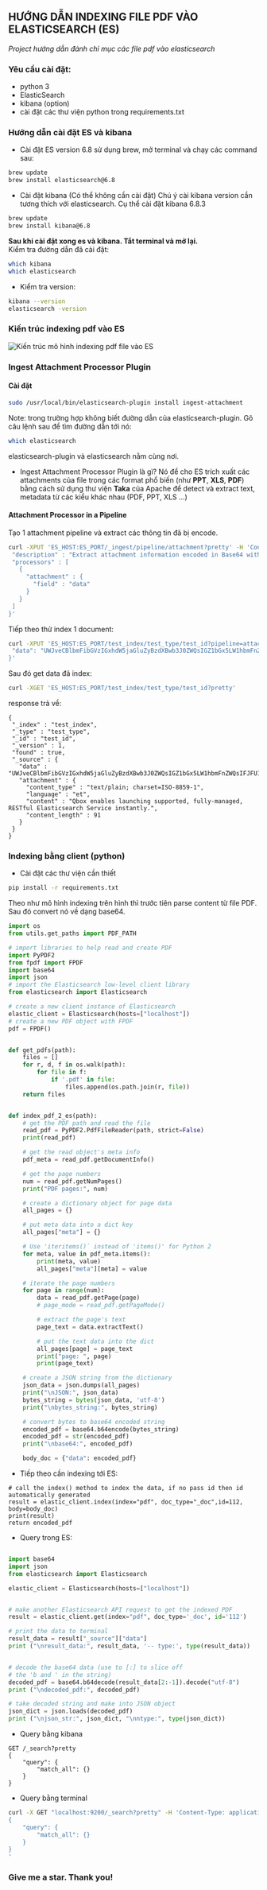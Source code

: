 ## HƯỚNG DẪN INDEXING FILE PDF VÀO ELASTICSEARCH (ES)
*Project hướng dẫn đánh chỉ mục các file pdf vào elasticsearch*

### Yêu cầu cài đặt:
* python 3
* ElasticSearch
* kibana (option)
* cài đặt các thư viện python trong requirements.txt


### Hướng dẫn cài đặt ES và kibana

* Cài đặt ES version 6.8 sử dụng brew, mở terminal và chạy các command sau:
```bash
brew update
brew install elasticsearch@6.8
```

* Cài đặt kibana (Có thể không cần cài đặt)
Chú ý cài kibana version cần tương thích với elasticsearch. Cụ thể cài đặt kibana 6.8.3

```bash
brew update
brew install kibana@6.8
```

**Sau khi cài đặt xong es và kibana. Tắt terminal và mở lại.**     
Kiểm tra đường dẫn đã cài đặt:
```bash
which kibana
which elasticsearch
```

- Kiểm tra version:

```bash
kibana --version
elasticsearch -version

```

### Kiến trúc indexing pdf vào ES

![Kiến trúc mô hình indexing pdf file vào ES](/images/indexing_pdf.png)


### Ingest Attachment Processor Plugin
#### Cài đặt
```bash
sudo /usr/local/bin/elasticsearch-plugin install ingest-attachment
```
Note: trong trường hợp không biết đường dẫn của elasticsearch-plugin. 
Gõ câu lệnh sau để tìm đường dẫn tới nó:
```bash
which elasticsearch
```

elasticsearch-plugin và elasticsearch nằm cùng nơi.

* Ingest Attachment Processor Plugin là gì?
 Nó để cho ES trích xuất các attachments của file trong các format phổ biến
(như **PPT**, **XLS**, **PDF**) bằng cách sử dụng thư viện **Taka** của Apache
để detect và extract text, metadata từ các kiểu khác nhau (PDF, PPT, XLS ...)

#### Attachment Processor in a Pipeline
Tạo 1 attachment pipeline và extract các thông tin đã bị encode.
```bash
curl -XPUT 'ES_HOST:ES_PORT/_ingest/pipeline/attachment?pretty' -H 'Content-Type: application/json' -d '{
 "description" : "Extract attachment information encoded in Base64 with UTF-8 charset",
 "processors" : [
   {
     "attachment" : {
       "field" : "data"
     }
   }
 ]
}'
```

Tiếp theo thử index 1 document:

```bash
curl -XPUT 'ES_HOST:ES_PORT/test_index/test_type/test_id?pipeline=attachment&pretty' -H 'Content-Type: application/json' -d '{
 "data": "UWJveCBlbmFibGVzIGxhdW5jaGluZyBzdXBwb3J0ZWQsIGZ1bGx5LW1hbmFnZWQsIFJFU1RmdWwgRWxhc3RpY3NlYXJjaCBTZXJ2aWNlIGluc3RhbnRseS4g"
}'
```

Sau đó get data đã index:

```bash
curl -XGET 'ES_HOST:ES_PORT/test_index/test_type/test_id?pretty'
```

response trả về:

```
{
 "_index" : "test_index",
 "_type" : "test_type",
 "_id" : "test_id",
 "_version" : 1,
 "found" : true,
 "_source" : {
   "data" : "UWJveCBlbmFibGVzIGxhdW5jaGluZyBzdXBwb3J0ZWQsIGZ1bGx5LW1hbmFnZWQsIFJFU1RmdWwgRWxhc3RpY3NlYXJjaCBTZXJ2aWNlIGluc3RhbnRseS4g",
   "attachment" : {
     "content_type" : "text/plain; charset=ISO-8859-1",
     "language" : "et",
     "content" : "Qbox enables launching supported, fully-managed, RESTful Elasticsearch Service instantly.",
     "content_length" : 91
   }
 }
}
```


### Indexing bằng client (python)

* Cài đặt các thư viện cần thiết
```bash
pip install -r requirements.txt
```

Theo như mô hình indexing trên hình thì trước tiên parse content từ file PDF.
Sau đó convert nó về dạng base64.

```python
import os
from utils.get_paths import PDF_PATH

# import libraries to help read and create PDF
import PyPDF2
from fpdf import FPDF
import base64
import json
# import the Elasticsearch low-level client library
from elasticsearch import Elasticsearch

# create a new client instance of Elasticsearch
elastic_client = Elasticsearch(hosts=["localhost"])
# create a new PDF object with FPDF
pdf = FPDF()


def get_pdfs(path):
    files = []
    for r, d, f in os.walk(path):
        for file in f:
            if '.pdf' in file:
                files.append(os.path.join(r, file))
    return files


def index_pdf_2_es(path):
    # get the PDF path and read the file
    read_pdf = PyPDF2.PdfFileReader(path, strict=False)
    print(read_pdf)

    # get the read object's meta info
    pdf_meta = read_pdf.getDocumentInfo()

    # get the page numbers
    num = read_pdf.getNumPages()
    print("PDF pages:", num)

    # create a dictionary object for page data
    all_pages = {}

    # put meta data into a dict key
    all_pages["meta"] = {}

    # Use 'iteritems()` instead of 'items()' for Python 2
    for meta, value in pdf_meta.items():
        print(meta, value)
        all_pages["meta"][meta] = value

    # iterate the page numbers
    for page in range(num):
        data = read_pdf.getPage(page)
        # page_mode = read_pdf.getPageMode()

        # extract the page's text
        page_text = data.extractText()

        # put the text data into the dict
        all_pages[page] = page_text
        print("page: ", page)
        print(page_text)

    # create a JSON string from the dictionary
    json_data = json.dumps(all_pages)
    print("\nJSON:", json_data)
    bytes_string = bytes(json_data, 'utf-8')
    print("\nbytes_string:", bytes_string)

    # convert bytes to base64 encoded string
    encoded_pdf = base64.b64encode(bytes_string)
    encoded_pdf = str(encoded_pdf)
    print("\nbase64:", encoded_pdf)

    body_doc = {"data": encoded_pdf}
```


* Tiếp theo cần indexing tới ES:

```
# call the index() method to index the data, if no pass id then id automatically generated
result = elastic_client.index(index="pdf", doc_type="_doc",id=112,  body=body_doc)
print(result)
return encoded_pdf
```


* Query trong ES:
```python

import base64
import json
from elasticsearch import Elasticsearch

elastic_client = Elasticsearch(hosts=["localhost"])


# make another Elasticsearch API request to get the indexed PDF
result = elastic_client.get(index="pdf", doc_type='_doc', id='112')

# print the data to terminal
result_data = result["_source"]["data"]
print ("\nresult_data:", result_data, '-- type:', type(result_data))


# decode the base64 data (use to [:] to slice off
# the 'b and ' in the string)
decoded_pdf = base64.b64decode(result_data[2:-1]).decode("utf-8")
print ("\ndecoded_pdf:", decoded_pdf)

# take decoded string and make into JSON object
json_dict = json.loads(decoded_pdf)
print ("\njson_str:", json_dict, "\nntype:", type(json_dict))
```

* Query bằng kibana
```
GET /_search?pretty
{
    "query": {
        "match_all": {}
    }
}
```


* Query bằng terminal
```bash
curl -X GET "localhost:9200/_search?pretty" -H 'Content-Type: application/json' -d'
{
    "query": {
        "match_all": {}
    }
}
'
```

### Give me a star. Thank you!
